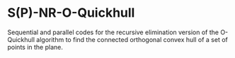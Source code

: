 # S(P)-NR-O-Quickhull
Sequential and parallel codes for the recursive elimination version of the O-Quickhull algorithm to find the connected orthogonal convex hull of a set of points in the plane.
